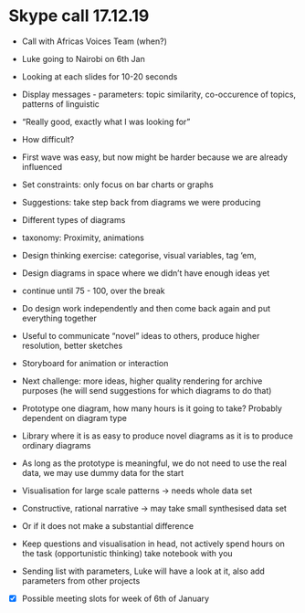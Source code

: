 # Skype call 17.12.19

- Call with Africas Voices Team (when?)
- Luke going to Nairobi on 6th Jan

- Looking at each slides for 10-20 seconds

- Display messages - parameters: topic similarity, co-occurence of topics, patterns of linguistic

- “Really good, exactly what I was looking for”

- How difficult?
- First wave was easy, but now might be harder because we are already influenced
- Set constraints: only focus on bar charts or graphs
- Suggestions: take step back from diagrams we were producing
- Different types of diagrams
- taxonomy: Proximity, animations

- Design thinking exercise: categorise, visual variables, tag ‘em,
- Design diagrams in space where we didn’t have enough ideas yet
- continue until 75 - 100, over the break
- Do design work independently and then come back again and put everything together

- Useful to communicate “novel” ideas to others, produce higher resolution, better sketches
- Storyboard for animation or interaction

- Next challenge: more ideas, higher quality rendering for archive purposes (he will send suggestions for which diagrams to do that)
- Prototype one diagram, how many hours is it going to take? Probably dependent on diagram type
- Library where it is as easy to produce novel diagrams as it is to produce ordinary diagrams

- As long as the prototype is meaningful, we do not need to use the real data, we may use dummy data for the start

- Visualisation for large scale patterns -> needs whole data set
- Constructive, rational narrative -> may take small synthesised data set
- Or if it does not make a substantial difference

- Keep questions and visualisation in head, not actively spend hours on the task (opportunistic thinking) take notebook with you

- Sending list with parameters, Luke will have a look at it, also add parameters from other projects 
- [x] Possible meeting slots for week of 6th of January
